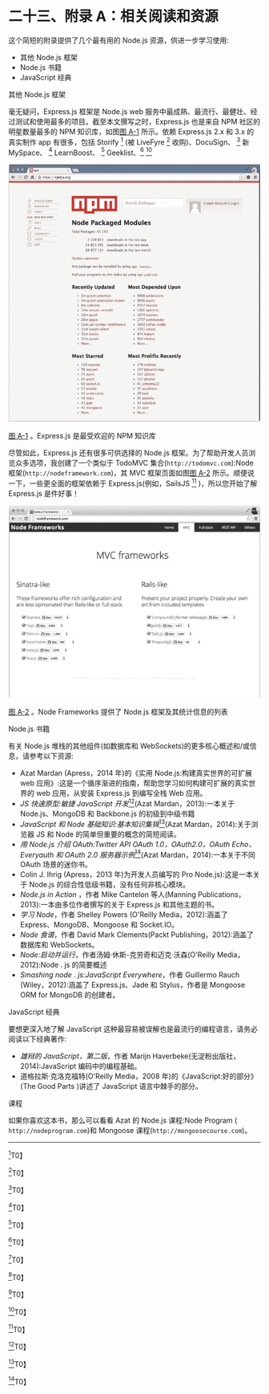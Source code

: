 # 二十三、附录 A：相关阅读和资源

这个简短的附录提供了几个最有用的 Node.js 资源，供进一步学习使用:

*   其他 Node.js 框架
*   Node.js 书籍
*   JavaScript 经典

其他 Node.js 框架

毫无疑问，Express.js 框架是 Node.js web 服务中最成熟、最流行、最健壮、经过测试和使用最多的项目。截至本文撰写之时，Express.js 也是来自 NPM 社区的明星数量最多的 NPM 知识库，如图[图 A-1](#Fig1) 所示。依赖 Express.js 2.x 和 3.x 的真实制作 app 有很多，包括 Storify [<sup>1</sup>](#Fn1) (被 LiveFyre [<sup>2</sup>](#Fn2) 收购)、DocuSign、 [<sup>3</sup>](#Fn3) 新 MySpace、 [<sup>4</sup>](#Fn4) LearnBoost、 [<sup>5</sup>](#Fn5) Geeklist、[<sup>6</sup>](#Fn6) [<sup>10</sup>](#Fn10)

![9781484200384_FigAppA-01.jpg](img/9781484200384_FigAppA-01.jpg)

[图 A-1](#_Fig1) 。Express.js 是最受欢迎的 NPM 知识库

尽管如此，Express.js 还有很多可供选择的 Node.js 框架。为了帮助开发人员浏览众多选项，我创建了一个类似于 TodoMVC 集合(`http://todomvc.com`):Node 框架(`http://nodeframework.com`)，其 MVC 框架页面如图[图 A-2](#Fig2) 所示。顺便说一下，一些更全面的框架依赖于 Express.js(例如，SailsJS [<sup>11</sup>](#Fn11) )，所以您开始了解 Express.js 是件好事！

![9781484200384_FigAppA-02.jpg](img/9781484200384_FigAppA-02.jpg)

[图 A-2](#_Fig2) 。Node Frameworks 提供了 Node.js 框架及其统计信息的列表

Node.js 书籍

有关 Node.js 堆栈的其他组件(如数据库和 WebSockets)的更多核心概述和/或信息，请参考以下资源:

*   Azat Mardan (Apress，2014 年)的《实用 Node.js:构建真实世界的可扩展 web 应用》:这是一个循序渐进的指南，帮助您学习如何构建可扩展的真实世界的 web 应用，从安装 Express.js 到编写全栈 Web 应用。
*   *JS 快速原型:敏捷 JavaScript 开发*[<sup>12</sup>](#Fn12)(Azat Mardan，2013):一本关于 Node.js、MongoDB 和 Backbone.js 的初级到中级书籍
*   *JavaScript 和 Node 基础知识:基本知识集锦*[<sup>13</sup>](#Fn13)(Azat Mardan，2014):关于浏览器 JS 和 Node 的简单但重要的概念的简短阅读。
*   *用 Node.js 介绍 OAuth:Twitter API OAuth 1.0，OAuth2.0，OAuth Echo，Everyauth 和 OAuth 2.0 服务器示例*[<sup>14</sup>](#Fn14)(Azat Mardan，2014):一本关于不同 OAuth 场景的迷你书。
*   Colin J. Ihrig (Apress，2013 年)为开发人员编写的 Pro Node.js):这是一本关于 Node.js 的综合性低级书籍，没有任何非核心模块。
*   *Node.js in Action* ，作者 Mike Cantelon 等人(Manning Publications，2013):一本由多位作者撰写的关于 Express.js 和其他主题的书。
*   *学习 Node*，作者 Shelley Powers (O'Reilly Media，2012):涵盖了 Express、MongoDB、Mongoose 和 Socket.IO。
*   *Node 食谱*，作者 David Mark Clements(Packt Publishing，2012):涵盖了数据库和 WebSockets。
*   *Node:启动并运行*，作者汤姆·休斯-克劳奇和迈克·沃森(O'Reilly Media，2012):Node . js 的简要概述
*   *Smashing node . js:JavaScript Everywhere*，作者 Guillermo Rauch (Wiley，2012):涵盖了 Express.js、Jade 和 Stylus，作者是 Mongoose ORM for MongoDB 的创建者。

JavaScript 经典

要想更深入地了解 JavaScript 这种最容易被误解也是最流行的编程语言，请务必阅读以下经典著作:

*   *雄辩的 JavaScript，第二版*，作者 Marijn Haverbeke(无淀粉出版社，2014):JavaScript 编码中的编程基础。
*   道格拉斯·克洛克福特(O'Reilly Media，2008 年)的《JavaScript:好的部分》(The Good Parts )讲述了 JavaScript 语言中棘手的部分。

课程

如果你喜欢这本书，那么可以看看 Azat 的 Node.js 课程:Node Program ( `http://nodeprogram.com`)和 Mongoose 课程(`http://mongoosecourse.com`)。

__________________

[<sup>1</sup>](#_Fn1)T0】

[<sup>2</sup>](#_Fn2)T0】

[<sup>3</sup>](#_Fn3)T0】

[<sup>4</sup>](#_Fn4)T0】

[<sup>5</sup>](#_Fn5)T0】

[<sup>6</sup>](#_Fn6)T0】

[<sup>7</sup>](#_Fn7)T0】

[<sup>8</sup>](#_Fn8)T0】

[<sup>9</sup>](#_Fn9)T0】

[<sup>10</sup>](#_Fn10)T0】

[<sup>11</sup>](#_Fn11)T0】

[<sup>12</sup>](#_Fn12)T0】

[<sup>13</sup>](#_Fn13)T0】

[<sup>14</sup>](#_Fn14)T0】